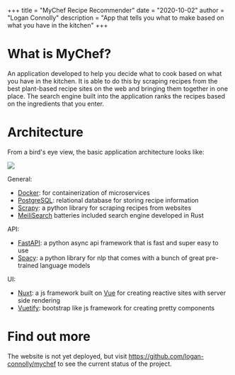 +++
title = "MyChef Recipe Recommender"
date = "2020-10-02"
author = "Logan Connolly"
description = "App that tells you what to make based on what you have in the kitchen"
+++

# What is MyChef?

An application developed to help you decide what to cook based on what you have in the kitchen. It is able to do this by scraping recipes from the best plant-based recipe sites on the web and bringing them together in one place. The search engine built into the application ranks the recipes based on the ingredients that you enter.

# Architecture

From a bird's eye view, the basic application architecture looks like:

![](/img/mychef_overview/basic_architecture.png)


General:

* [Docker](https://www.docker.com/): for containerization of microservices
* [PostgreSQL](https://www.postgresql.org/): relational database for storing recipe information
* [Scrapy](https://scrapy.org/): a python library for scraping recipes from websites
* [MeiliSearch](https://docs.meilisearch.com/) batteries included search engine developed in Rust

API:

* [FastAPI](https://fastapi.tiangolo.com/): a python async api framework that is fast and super easy to use
* [Spacy](https://spacy.io/): a python library for nlp that comes with a bunch of great pre-trained language models

UI:

* [Nuxt](https://nuxtjs.org/): a js framework built on [Vue](https://vuejs.org/) for creating reactive sites with server side rendering 
* [Vuetify](https://vuetifyjs.com/en/): bootstrap like js framework for creating pretty components


# Find out more

The website is not yet deployed, but visit https://github.com/logan-connolly/mychef to see the current status of the project.
